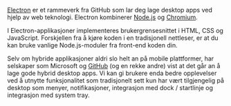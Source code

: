 [Electron](http://electron.atom.io/) er et rammeverk fra GitHub som lar deg lage desktop apps ved hjelp av web teknologi. Electron kombinerer [Node.js](https://radar.bekk.no/tech2016/arkitektur-og-plattform/nodejs) og [Chromium](https://www.chromium.org/).

I Electron-applikasjoner implementeres brukergrensesnittet i HTML, CSS og JavaScript. Forskjellen fra å kjøre koden i en tradisjonell nettleser, er at du kan bruke vanlige Node.js-moduler fra front-end koden din.

Selv om hybride applikasjoner aldri slo helt an på mobile plattformer, har selskaper som Microsoft og [GitHub](https://github.com/) (og en rekke andre) vist at det går an å lage gode hybrid desktop apps. Vi kan gi brukere enda bedre opplevelser ved å utnytte funksjonalitet som tradisjonelt sett kun har vært tilgjengelig på desktop som menyer, notifikasjoner, integrasjon med dock / startlinje og integrasjon med system tray.